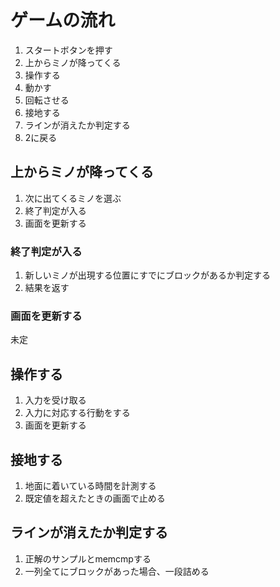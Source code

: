 # ゲームの流れ
1. スタートボタンを押す
1. 上からミノが降ってくる
1. 操作する
  1. 動かす
  1. 回転させる
1. 接地する
1. ラインが消えたか判定する
1. 2に戻る

## 上からミノが降ってくる
1. 次に出てくるミノを選ぶ
  1. 終了判定が入る
1. 画面を更新する

### 終了判定が入る
1. 新しいミノが出現する位置にすでにブロックがあるか判定する
1. 結果を返す

### 画面を更新する
未定


## 操作する
1. 入力を受け取る
1. 入力に対応する行動をする
1. 画面を更新する

## 接地する
1. 地面に着いている時間を計測する
1. 既定値を超えたときの画面で止める

## ラインが消えたか判定する
1. 正解のサンプルとmemcmpする
1. 一列全てにブロックがあった場合、一段詰める


